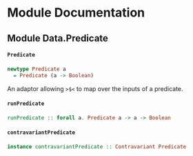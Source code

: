 # Module Documentation

## Module Data.Predicate

#### `Predicate`

``` purescript
newtype Predicate a
  = Predicate (a -> Boolean)
```

An adaptor allowing `>$<` to map over the inputs of a predicate.

#### `runPredicate`

``` purescript
runPredicate :: forall a. Predicate a -> a -> Boolean
```


#### `contravariantPredicate`

``` purescript
instance contravariantPredicate :: Contravariant Predicate
```




